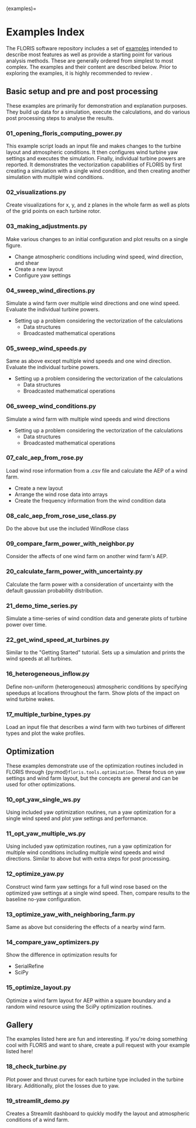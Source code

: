 (examples)=
# Examples Index

The FLORIS software repository includes a set of [examples](https://github.com/NREL/floris/tree/main/examples)
intended to describe most features as well as provide a starting point
for various analysis methods. These are generally ordered from simplest
to most complex. The examples and their content are described below.
Prior to exploring the examples, it is highly recommended to review
[](background_concepts).


## Basic setup and pre and post processing

These examples are primarily for demonstration and explanation purposes.
They build up data for a simulation, execute the calculations, and do various
post processing steps to analyse the results.

### 01_opening_floris_computing_power.py
This example script loads an input file and makes changes to the turbine layout
and atmospheric conditions. It then configures wind turbine yaw settings and
executes the simulation. Finally, individual turbine powers are reported.
It demonstrates the vectorization capabilities of FLORIS by first creating
a simulation with a single wind condition, and then creating another
simulation with multiple wind conditions.

### 02_visualizations.py
Create visualizations for x, y, and z planes in the whole farm as well as plots of the grid points on each turbine rotor.

### 03_making_adjustments.py
Make various changes to an initial configuration and plot results on a single figure.
- Change atmospheric conditions including wind speed, wind direction, and shear
- Create a new layout
- Configure yaw settings

### 04_sweep_wind_directions.py
Simulate a wind farm over multiple wind directions and one wind speed.
Evaluate the individual turbine powers.
- Setting up a problem considering the vectorization of the calculations
  - Data structures
  - Broadcasted mathematical operations

### 05_sweep_wind_speeds.py
Same as above except multiple wind speeds and one wind direction.
Evaluate the individual turbine powers.
- Setting up a problem considering the vectorization of the calculations
  - Data structures
  - Broadcasted mathematical operations

### 06_sweep_wind_conditions.py
Simulate a wind farm with multiple wind speeds and wind directions
- Setting up a problem considering the vectorization of the calculations
  - Data structures
  - Broadcasted mathematical operations

### 07_calc_aep_from_rose.py
Load wind rose information from a .csv file and calculate the AEP of
a wind farm.
- Create a new layout
- Arrange the wind rose data into arrays
- Create the frequency information from the wind condition data

### 08_calc_aep_from_rose_use_class.py
Do the above but use the included WindRose class

### 09_compare_farm_power_with_neighbor.py
Consider the affects of one wind farm on another wind farm's AEP.

### 20_calculate_farm_power_with_uncertainty.py
Calculate the farm power with a consideration of uncertainty
with the default gaussian probability distribution.

### 21_demo_time_series.py
Simulate a time-series of wind condition data and generate plots
of turbine power over time.

### 22_get_wind_speed_at_turbines.py
Similar to the "Getting Started" tutorial. Sets up a simulation and
prints the wind speeds at all turbines.

### 16_heterogeneous_inflow.py
Define non-uniform (heterogeneous) atmospheric conditions by specifying
speedups at locations throughout the farm. Show plots of the
impact on wind turbine wakes.

### 17_multiple_turbine_types.py
Load an input file that describes a wind farm with two turbines
of different types and plot the wake profiles.


## Optimization

These examples demonstrate use of the optimization routines
included in FLORIS through {py:mod}`floris.tools.optimization`. These
focus on yaw settings and wind farm layout, but the concepts
are general and can be used for other optimizations.

### 10_opt_yaw_single_ws.py
Using included yaw optimization routines, run a yaw optimization for a single wind speed
and plot yaw settings and performance.

### 11_opt_yaw_multiple_ws.py
Using included yaw optimization routines, run a yaw optimization for multiple wind
conditions including multiple wind speeds and wind directions.
Similar to above but with extra steps for post processing.

### 12_optimize_yaw.py
Construct wind farm yaw settings for a full wind rose based on the
optimized yaw settings at a single wind speed. Then, compare
results to the baseline no-yaw configuration.

### 13_optimize_yaw_with_neighboring_farm.py
Same as above but considering the effects of a nearby wind farm.

### 14_compare_yaw_optimizers.py
Show the difference in optimization results for
- SerialRefine
- SciPy

### 15_optimize_layout.py
Optimize a wind farm layout for AEP within a square boundary and a
random wind resource using the SciPy optimization routines.


## Gallery

The examples listed here are fun and interesting. If you're doing something
cool with FLORIS and want to share, create a pull request with your example
listed here!

### 18_check_turbine.py
Plot power and thrust curves for each turbine type included in the
turbine library. Additionally, plot the losses due to yaw.

### 19_streamlit_demo.py
Creates a Streamlit dashboard to quickly modify the layout and
atmospheric conditions of a wind farm.
